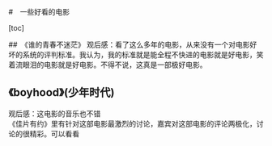#　一些好看的电影

[toc]

##　《谁的青春不迷茫》
观后感：看了这么多年的电影，从来没有一个对电影好坏的系统的评判标准。我认为，我的标准就是能全程不快进的电影就是好电影，笑着流眼泪的电影就是好电影。不得不说，这真是一部极好电影。

## 《boyhood》(少年时代)
观后感：这电影的音乐也不错  
《佳片有约》里有针对这部电影最激烈的讨论，嘉宾对这部电影的评论两极化，讨论的很精彩。可以看看
